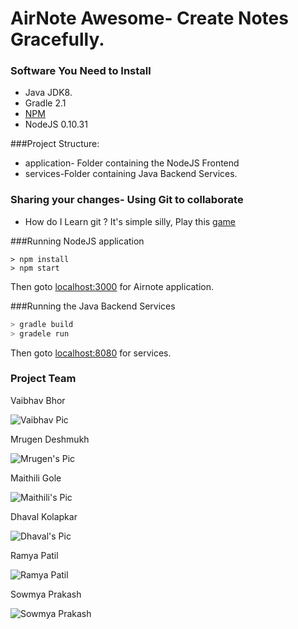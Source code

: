 # AirNote Awesome- Create Notes Gracefully.

### Software You Need to Install
* Java JDK8.
* Gradle 2.1
* [NPM](https://www.npmjs.org/)
* NodeJS 0.10.31

###Project Structure:

 * application- Folder containing the NodeJS Frontend 
 * services-Folder containing Java Backend Services.
 
### Sharing your changes- Using Git to collaborate
 * How do I Learn git ?
 It's simple silly, Play this [game](https://try.github.io/levels/1/challenges/1)

###Running NodeJS application

```shell
> npm install
> npm start
```
Then goto [localhost:3000](http://localhost:3000) for Airnote application.

###Running the Java Backend Services
```java
> gradle build
> gradele run
```
Then goto [localhost:8080](http://localhost:8080) for services.


### Project Team

Vaibhav Bhor 

![Vaibhav Pic](https://media.licdn.com/mpr/mpr/shrink_200_200/p/5/005/038/101/1af4df8.jpg)

Mrugen Deshmukh
 
![Mrugen's Pic](https://avatars2.githubusercontent.com/u/1036740?v=2&s=460=50x50)


Maithili Gole

![Maithili's Pic](https://avatars1.githubusercontent.com/u/8650420?v=2&s=460)

Dhaval Kolapkar

![Dhaval's Pic](https://avatars2.githubusercontent.com/u/8651950?v=2&s=460)

Ramya Patil

![Ramya Patil](https://avatars2.githubusercontent.com/u/8651852?v=2&s=460)

Sowmya Prakash

![Sowmya Prakash](https://avatars3.githubusercontent.com/u/8684050?v=2&s=460)





 